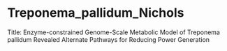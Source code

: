 # Treponema_pallidum_Nichols
Title: Enzyme-constrained Genome-Scale Metabolic Model of Treponema pallidum Revealed Alternate Pathways for Reducing Power Generation
